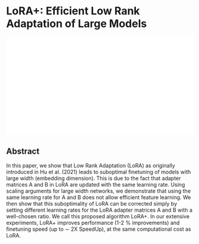 # LoRA+: Efficient Low Rank Adaptation of Large Models

<p align="center">
<img src="../../blank.jpg" width="600" title="blank">
</p>

## Abstract

In this paper, we show that Low Rank Adaptation (LoRA) as originally
introduced in Hu et al. (2021) leads to suboptimal finetuning of models with
large width (embedding dimension). This is due to the fact that adapter
matrices A and B in LoRA are updated with the same learning rate. Using scaling
arguments for large width networks, we demonstrate that using the same learning
rate for A and B does not allow efficient feature learning. We then show that
this suboptimality of LoRA can be corrected simply by setting different
learning rates for the LoRA adapter matrices A and B with a well-chosen ratio.
We call this proposed algorithm LoRA$+$. In our extensive experiments, LoRA$+$
improves performance (1-2 $\%$ improvements) and finetuning speed (up to $\sim$
2X SpeedUp), at the same computational cost as LoRA.
